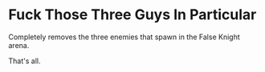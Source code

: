# Fuck Those Three Guys In Particular

Completely removes the three enemies that spawn in the False Knight arena.

That's all.
